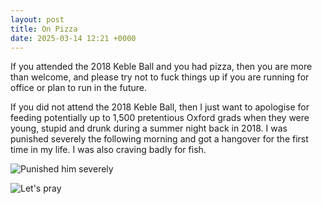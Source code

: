 ```yaml
---
layout: post
title: On Pizza
date: 2025-03-14 12:21 +0000
---
```


If you attended the 2018 Keble Ball and you had pizza, then you are more than welcome, and please try not to fuck things up if you are running for office or plan to run in the future.

If you did not attend the 2018 Keble Ball, then I just want to apologise for feeding potentially up to 1,500 pretentious Oxford grads when they were young, stupid and drunk during a summer night back in 2018. I was punished severely the following morning and got a hangover for the first time in my life. I was also craving badly for fish.

![Punished him severely](/Punished_Him_Severely.webp)

![Let's pray](/dGvjctCppu7SfuXSfc.jpg)
